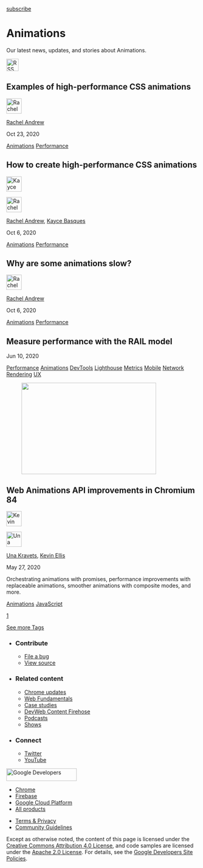 





<a href="/newsletter/" class="gc-analytics-event w-actions__fab w-actions__fab--subscribe"><span>subscribe</span></a>

Animations
==========

Our latest news, updates, and stories about Animations.

<a href="/tags/animations/feed.xml" class="w-tags-page__rss"><img src="/images/icons/rss.svg" alt="RSS Feed" width="32" height="32" /></a>

<a href="/animations-examples/" class="w-card-base__link"></a>

Examples of high-performance CSS animations
-------------------------------------------

[<img src="https://web-dev.imgix.net/image/admin/dUAN2DEXHRT6G6iPrIby.jpg?auto=format&amp;fit=crop&amp;h=40&amp;w=40" alt="Rachel Andrew" class="w-author__image w-author__image--small" sizes="(min-width: 40px) 40px, calc(100vw - 48px)" srcset="https://web-dev.imgix.net/image/admin/dUAN2DEXHRT6G6iPrIby.jpg?fit=crop&amp;h=40&amp;w=40&amp;auto=format&amp;dpr=1&amp;q=75, https://web-dev.imgix.net/image/admin/dUAN2DEXHRT6G6iPrIby.jpg?fit=crop&amp;h=40&amp;w=40&amp;auto=format&amp;dpr=2&amp;q=50 2x, https://web-dev.imgix.net/image/admin/dUAN2DEXHRT6G6iPrIby.jpg?fit=crop&amp;h=40&amp;w=40&amp;auto=format&amp;dpr=3&amp;q=35 3x, https://web-dev.imgix.net/image/admin/dUAN2DEXHRT6G6iPrIby.jpg?fit=crop&amp;h=40&amp;w=40&amp;auto=format&amp;dpr=4&amp;q=23 4x, https://web-dev.imgix.net/image/admin/dUAN2DEXHRT6G6iPrIby.jpg?fit=crop&amp;h=40&amp;w=40&amp;auto=format&amp;dpr=5&amp;q=20 5x" width="40" height="40" />](/authors/rachelandrew/)

<span class="w-author__name"><a href="/authors/rachelandrew/" class="w-author__name-link">Rachel Andrew</a></span>

Oct 23, 2020

<a href="/tags/animations/" class="w-chip">Animations</a> <a href="/tags/performance/" class="w-chip">Performance</a>

<a href="/animations-guide/" class="w-card-base__link"></a>

How to create high-performance CSS animations
---------------------------------------------

[<img src="https://web-dev.imgix.net/image/admin/7GdPR4YDRHSS6llepBOd.jpg?auto=format&amp;fit=crop&amp;h=40&amp;w=40" alt="Kayce Basques" class="w-author__image w-author__image--small" sizes="(min-width: 40px) 40px, calc(100vw - 48px)" srcset="https://web-dev.imgix.net/image/admin/7GdPR4YDRHSS6llepBOd.jpg?fit=crop&amp;h=40&amp;w=40&amp;auto=format&amp;dpr=1&amp;q=75, https://web-dev.imgix.net/image/admin/7GdPR4YDRHSS6llepBOd.jpg?fit=crop&amp;h=40&amp;w=40&amp;auto=format&amp;dpr=2&amp;q=50 2x, https://web-dev.imgix.net/image/admin/7GdPR4YDRHSS6llepBOd.jpg?fit=crop&amp;h=40&amp;w=40&amp;auto=format&amp;dpr=3&amp;q=35 3x, https://web-dev.imgix.net/image/admin/7GdPR4YDRHSS6llepBOd.jpg?fit=crop&amp;h=40&amp;w=40&amp;auto=format&amp;dpr=4&amp;q=23 4x, https://web-dev.imgix.net/image/admin/7GdPR4YDRHSS6llepBOd.jpg?fit=crop&amp;h=40&amp;w=40&amp;auto=format&amp;dpr=5&amp;q=20 5x" width="40" height="40" />](/authors/kaycebasques/)

[<img src="https://web-dev.imgix.net/image/admin/dUAN2DEXHRT6G6iPrIby.jpg?auto=format&amp;fit=crop&amp;h=40&amp;w=40" alt="Rachel Andrew" class="w-author__image w-author__image--small" sizes="(min-width: 40px) 40px, calc(100vw - 48px)" srcset="https://web-dev.imgix.net/image/admin/dUAN2DEXHRT6G6iPrIby.jpg?fit=crop&amp;h=40&amp;w=40&amp;auto=format&amp;dpr=1&amp;q=75, https://web-dev.imgix.net/image/admin/dUAN2DEXHRT6G6iPrIby.jpg?fit=crop&amp;h=40&amp;w=40&amp;auto=format&amp;dpr=2&amp;q=50 2x, https://web-dev.imgix.net/image/admin/dUAN2DEXHRT6G6iPrIby.jpg?fit=crop&amp;h=40&amp;w=40&amp;auto=format&amp;dpr=3&amp;q=35 3x, https://web-dev.imgix.net/image/admin/dUAN2DEXHRT6G6iPrIby.jpg?fit=crop&amp;h=40&amp;w=40&amp;auto=format&amp;dpr=4&amp;q=23 4x, https://web-dev.imgix.net/image/admin/dUAN2DEXHRT6G6iPrIby.jpg?fit=crop&amp;h=40&amp;w=40&amp;auto=format&amp;dpr=5&amp;q=20 5x" width="40" height="40" />](/authors/rachelandrew/)

<span class="w-author__name"><a href="/authors/rachelandrew/" class="w-author__name-link">Rachel Andrew</a>, <a href="/authors/kaycebasques/" class="w-author__name-link">Kayce Basques</a></span>

Oct 6, 2020

<a href="/tags/animations/" class="w-chip">Animations</a> <a href="/tags/performance/" class="w-chip">Performance</a>

<a href="/animations-overview/" class="w-card-base__link"></a>

Why are some animations slow?
-----------------------------

[<img src="https://web-dev.imgix.net/image/admin/dUAN2DEXHRT6G6iPrIby.jpg?auto=format&amp;fit=crop&amp;h=40&amp;w=40" alt="Rachel Andrew" class="w-author__image w-author__image--small" sizes="(min-width: 40px) 40px, calc(100vw - 48px)" srcset="https://web-dev.imgix.net/image/admin/dUAN2DEXHRT6G6iPrIby.jpg?fit=crop&amp;h=40&amp;w=40&amp;auto=format&amp;dpr=1&amp;q=75, https://web-dev.imgix.net/image/admin/dUAN2DEXHRT6G6iPrIby.jpg?fit=crop&amp;h=40&amp;w=40&amp;auto=format&amp;dpr=2&amp;q=50 2x, https://web-dev.imgix.net/image/admin/dUAN2DEXHRT6G6iPrIby.jpg?fit=crop&amp;h=40&amp;w=40&amp;auto=format&amp;dpr=3&amp;q=35 3x, https://web-dev.imgix.net/image/admin/dUAN2DEXHRT6G6iPrIby.jpg?fit=crop&amp;h=40&amp;w=40&amp;auto=format&amp;dpr=4&amp;q=23 4x, https://web-dev.imgix.net/image/admin/dUAN2DEXHRT6G6iPrIby.jpg?fit=crop&amp;h=40&amp;w=40&amp;auto=format&amp;dpr=5&amp;q=20 5x" width="40" height="40" />](/authors/rachelandrew/)

<span class="w-author__name"><a href="/authors/rachelandrew/" class="w-author__name-link">Rachel Andrew</a></span>

Oct 6, 2020

<a href="/tags/animations/" class="w-chip">Animations</a> <a href="/tags/performance/" class="w-chip">Performance</a>

<a href="/rail/" class="w-card-base__link"></a>

Measure performance with the RAIL model
---------------------------------------

Jun 10, 2020

<a href="/tags/performance/" class="w-chip">Performance</a> <a href="/tags/animations/" class="w-chip">Animations</a> <a href="/tags/devtools/" class="w-chip">DevTools</a> <a href="/tags/lighthouse/" class="w-chip">Lighthouse</a> <a href="/tags/metrics/" class="w-chip">Metrics</a> <a href="/tags/mobile/" class="w-chip">Mobile</a> <a href="/tags/network/" class="w-chip">Network</a> <a href="/tags/rendering/" class="w-chip">Rendering</a> <a href="/tags/ux/" class="w-chip">UX</a>

<a href="/web-animations/" class="w-card-base__link"></a>

<figure><img src="https://web-dev.imgix.net/image/admin/FHGNLoi8kcbaHlFTYb4H.jpg?auto=format&amp;fit=crop&amp;h=240&amp;w=354" class="w-card-base__image" sizes="(min-width: 354px) 354px, calc(100vw - 48px)" srcset="https://web-dev.imgix.net/image/admin/FHGNLoi8kcbaHlFTYb4H.jpg?fit=crop&amp;h=240&amp;w=354&amp;auto=format&amp;dpr=1&amp;q=75, https://web-dev.imgix.net/image/admin/FHGNLoi8kcbaHlFTYb4H.jpg?fit=crop&amp;h=240&amp;w=354&amp;auto=format&amp;dpr=2&amp;q=50 2x, https://web-dev.imgix.net/image/admin/FHGNLoi8kcbaHlFTYb4H.jpg?fit=crop&amp;h=240&amp;w=354&amp;auto=format&amp;dpr=3&amp;q=35 3x, https://web-dev.imgix.net/image/admin/FHGNLoi8kcbaHlFTYb4H.jpg?fit=crop&amp;h=240&amp;w=354&amp;auto=format&amp;dpr=4&amp;q=23 4x, https://web-dev.imgix.net/image/admin/FHGNLoi8kcbaHlFTYb4H.jpg?fit=crop&amp;h=240&amp;w=354&amp;auto=format&amp;dpr=5&amp;q=20 5x" width="354" height="240" /></figure>

<a href="/web-animations/" class="w-card-base__link"></a>

Web Animations API improvements in Chromium 84
----------------------------------------------

[<img src="https://web-dev.imgix.net/image/admin/IQ4fOKz2TfwgCfiF4AZv.jpg?auto=format&amp;fit=crop&amp;h=40&amp;w=40" alt="Kevin Ellis" class="w-author__image w-author__image--small" sizes="(min-width: 40px) 40px, calc(100vw - 48px)" srcset="https://web-dev.imgix.net/image/admin/IQ4fOKz2TfwgCfiF4AZv.jpg?fit=crop&amp;h=40&amp;w=40&amp;auto=format&amp;dpr=1&amp;q=75, https://web-dev.imgix.net/image/admin/IQ4fOKz2TfwgCfiF4AZv.jpg?fit=crop&amp;h=40&amp;w=40&amp;auto=format&amp;dpr=2&amp;q=50 2x, https://web-dev.imgix.net/image/admin/IQ4fOKz2TfwgCfiF4AZv.jpg?fit=crop&amp;h=40&amp;w=40&amp;auto=format&amp;dpr=3&amp;q=35 3x, https://web-dev.imgix.net/image/admin/IQ4fOKz2TfwgCfiF4AZv.jpg?fit=crop&amp;h=40&amp;w=40&amp;auto=format&amp;dpr=4&amp;q=23 4x, https://web-dev.imgix.net/image/admin/IQ4fOKz2TfwgCfiF4AZv.jpg?fit=crop&amp;h=40&amp;w=40&amp;auto=format&amp;dpr=5&amp;q=20 5x" width="40" height="40" />](/authors/kevinellis/)

[<img src="https://web-dev.imgix.net/image/admin/c4bzyDkOZ9MhBaqp0HfW.jpg?auto=format&amp;fit=crop&amp;h=40&amp;w=40" alt="Una Kravets" class="w-author__image w-author__image--small" sizes="(min-width: 40px) 40px, calc(100vw - 48px)" srcset="https://web-dev.imgix.net/image/admin/c4bzyDkOZ9MhBaqp0HfW.jpg?fit=crop&amp;h=40&amp;w=40&amp;auto=format&amp;dpr=1&amp;q=75, https://web-dev.imgix.net/image/admin/c4bzyDkOZ9MhBaqp0HfW.jpg?fit=crop&amp;h=40&amp;w=40&amp;auto=format&amp;dpr=2&amp;q=50 2x, https://web-dev.imgix.net/image/admin/c4bzyDkOZ9MhBaqp0HfW.jpg?fit=crop&amp;h=40&amp;w=40&amp;auto=format&amp;dpr=3&amp;q=35 3x, https://web-dev.imgix.net/image/admin/c4bzyDkOZ9MhBaqp0HfW.jpg?fit=crop&amp;h=40&amp;w=40&amp;auto=format&amp;dpr=4&amp;q=23 4x, https://web-dev.imgix.net/image/admin/c4bzyDkOZ9MhBaqp0HfW.jpg?fit=crop&amp;h=40&amp;w=40&amp;auto=format&amp;dpr=5&amp;q=20 5x" width="40" height="40" />](/authors/una/)

<span class="w-author__name"><a href="/authors/una/" class="w-author__name-link">Una Kravets</a>, <a href="/authors/kevinellis/" class="w-author__name-link">Kevin Ellis</a></span>

May 27, 2020

<a href="/web-animations/" class="w-card-base__link"></a>

Orchestrating animations with promises, performance improvements with replaceable animations, smoother animations with composite modes, and more.

<a href="/tags/animations/" class="w-chip">Animations</a> <a href="/tags/javascript/" class="w-chip">JavaScript</a>

<a href="/tags/animations/" class="w-pagination__link w-pagination__link--active">1</a>

<a href="/tags" class="w-button">See more Tags</a>

-   ### Contribute

    -   <a href="https://github.com/GoogleChrome/web.dev/issues/new?assignees=&amp;labels=bug&amp;template=bug_report.md&amp;title=" class="w-footer__linkbox-link">File a bug</a>
    -   <a href="https://github.com/googlechrome/web.dev" class="w-footer__linkbox-link">View source</a>

-   ### Related content

    -   <a href="https://blog.chromium.org/" class="w-footer__linkbox-link">Chrome updates</a>
    -   <a href="https://developers.google.com/web/" class="w-footer__linkbox-link">Web Fundamentals</a>
    -   <a href="https://developers.google.com/web/showcase/" class="w-footer__linkbox-link">Case studies</a>
    -   <a href="https://devwebfeed.appspot.com/" class="w-footer__linkbox-link">DevWeb Content Firehose</a>
    -   <a href="/podcasts/" class="w-footer__linkbox-link">Podcasts</a>
    -   <a href="/shows/" class="w-footer__linkbox-link">Shows</a>

-   ### Connect

    -   <a href="https://www.twitter.com/ChromiumDev" class="w-footer__linkbox-link">Twitter</a>
    -   <a href="https://www.youtube.com/user/ChromeDevelopers" class="w-footer__linkbox-link">YouTube</a>

<a href="https://developers.google.com/" class="w-footer__utility-logo-link"><img src="/images/lockup-color.png" alt="Google Developers" class="w-footer__utility-logo" width="185" height="33" /></a>

-   <a href="https://developer.chrome.com/" class="w-footer__utility-link">Chrome</a>
-   <a href="https://firebase.google.com/" class="w-footer__utility-link">Firebase</a>
-   <a href="https://cloud.google.com/" class="w-footer__utility-link">Google Cloud Platform</a>
-   <a href="https://developers.google.com/products" class="w-footer__utility-link">All products</a>

<!-- -->

-   <a href="https://policies.google.com/" class="w-footer__utility-link">Terms &amp; Privacy</a>
-   <a href="/community-guidelines/" class="w-footer__utility-link">Community Guidelines</a>

Except as otherwise noted, the content of this page is licensed under the [Creative Commons Attribution 4.0 License](https://creativecommons.org/licenses/by/4.0/), and code samples are licensed under the [Apache 2.0 License](https://www.apache.org/licenses/LICENSE-2.0). For details, see the [Google Developers Site Policies](https://developers.google.com/terms/site-policies).
